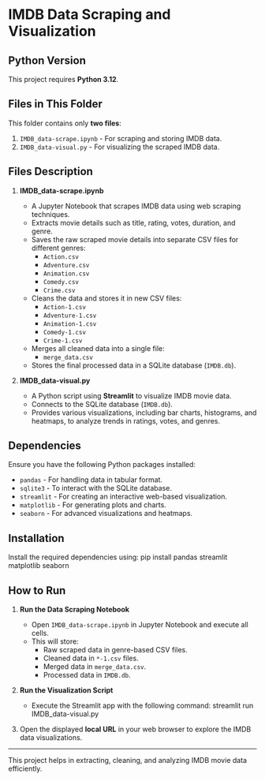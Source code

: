 # IMDB Data Scraping and Visualization

## Python Version
This project requires **Python 3.12**.

## Files in This Folder
This folder contains only **two files**:  
1. `IMDB_data-scrape.ipynb` - For scraping and storing IMDB data.  
2. `IMDB_data-visual.py` - For visualizing the scraped IMDB data.  

## Files Description
1. **IMDB_data-scrape.ipynb**  
   - A Jupyter Notebook that scrapes IMDB data using web scraping techniques.
   - Extracts movie details such as title, rating, votes, duration, and genre.
   - Saves the raw scraped movie details into separate CSV files for different genres:
     - `Action.csv`
     - `Adventure.csv`
     - `Animation.csv`
     - `Comedy.csv`
     - `Crime.csv`
   - Cleans the data and stores it in new CSV files:
     - `Action-1.csv`
     - `Adventure-1.csv`
     - `Animation-1.csv`
     - `Comedy-1.csv`
     - `Crime-1.csv`
   - Merges all cleaned data into a single file:
     - `merge_data.csv`
   - Stores the final processed data in a SQLite database (`IMDB.db`).

2. **IMDB_data-visual.py**  
   - A Python script using **Streamlit** to visualize IMDB movie data.
   - Connects to the SQLite database (`IMDB.db`).
   - Provides various visualizations, including bar charts, histograms, and heatmaps, to analyze trends in ratings, votes, and genres.

## Dependencies
Ensure you have the following Python packages installed:

- `pandas` - For handling data in tabular format.
- `sqlite3` - To interact with the SQLite database.
- `streamlit` - For creating an interactive web-based visualization.
- `matplotlib` - For generating plots and charts.
- `seaborn` - For advanced visualizations and heatmaps.

## Installation
Install the required dependencies using:
    pip install pandas streamlit matplotlib seaborn


## How to Run
1. **Run the Data Scraping Notebook**  
   - Open `IMDB_data-scrape.ipynb` in Jupyter Notebook and execute all cells.
   - This will store:
     - Raw scraped data in genre-based CSV files.
     - Cleaned data in `*-1.csv` files.
     - Merged data in `merge_data.csv`.
     - Processed data in `IMDB.db`.

2. **Run the Visualization Script**  
   - Execute the Streamlit app with the following command:
        streamlit run IMDB_data-visual.py


3. Open the displayed **local URL** in your web browser to explore the IMDB data visualizations.

---

This project helps in extracting, cleaning, and analyzing IMDB movie data efficiently.
